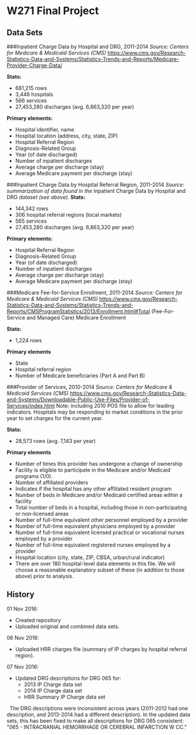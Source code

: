 # W271 Final Project


## Data Sets


###Inpatient Charge Data by Hospital and DRG, 2011-2014
_Source: Centers for Medicare & Medicaid Services (CMS)_
https://www.cms.gov/Research-Statistics-Data-and-Systems/Statistics-Trends-and-Reports/Medicare-Provider-Charge-Data/

__Stats:__
* 681,215 rows
* 3,446 hospitals
* 566 services
* 27,453,280 discharges (avg. 6,863,320 per year)

__Primary elements:__
* Hospital identifier, name
* Hospital location (address, city, state, ZIP)
* Hospital Referral Region
* Diagnosis-Related Group
* Year (of date discharged)
* Number of inpatient discharges
* Average charge per discharge (stay)
* Average Medicare payment per discharge (stay)


###Inpatient Charge Data by Hospital Referral Region, 2011-2014
_Source: summarization of data found in the_ Inpatient Charge Data by Hospital and DRG _dataset (see above)._
__Stats:__
* 144,342 rows
* 306 hospital referral regions (local markets)
* 565 services
* 27,453,280 discharges (avg. 6,863,320 per year)

__Primary elements:__
* Hospital Referral Region
* Diagnosis-Related Group
* Year (of date discharged)
* Number of inpatient discharges
* Average charge per discharge (stay)
* Average Medicare payment per discharge (stay)


###Medicare Fee-for-Service Enrollment, 2011-2014
_Source: Centers for Medicare & Medicaid Services (CMS)_
https://www.cms.gov/Research-Statistics-Data-and-Systems/Statistics-Trends-and-Reports/CMSProgramStatistics/2013/Enrollment.html#Total (Fee-For-Service and Managed Care) Medicare Enrollment

__Stats:__
* 1,224 rows

__Primary elements__
* State
* Hospital referral region
* Number of Medicare beneficiaries (Part A and Part B)


###Provider of Services, 2010-2014
_Source: Centers for Medicare & Medicaid Services (CMS)_
https://www.cms.gov/Research-Statistics-Data-and-Systems/Downloadable-Public-Use-Files/Provider-of-Services/index.html
Note: including 2010 POS file to allow for leading indicators. Hospitals may be responding to market conditions in the prior year to set charges for the current year.

__Stats:__
* 28,573 rows (avg. 7,143 per year)

__Primary elements__
* Number of times this provider has undergone a change of ownership
* Facility is eligible to participate in the Medicare and/or Medicaid programs (1/0).
* Number of affiliated providers
* Indicates if the hospital has any other affiliated resident program
* Number of beds in Medicare and/or Medicaid certified areas within a facility
* Total number of beds in a hospital, including those in non-participating or non-licensed areas
* Number of full-time equivalent other personnel employed by a provider
* Number of full-time equivalent physicians employed by a provider
* Number of full-time equivalent licensed practical or vocational nurses employed by a provider
* Number of full-time equivalent registered nurses employed by a provider
* Hospital location (city, state, ZIP, CBSA, urban/rural indicator)
* There are over 180 hospital-level data elements in this file. We will choose a reasonable explanatory subset of these (in addition to those above) prior to analysis.


## History
01 Nov 2016: 

* Created repository
* Uploaded original and combined data sets.

06 Nov 2016:

* Uploaded HRR charges file (summary of IP charges by hospital referral region).

07 Nov 2016:

* Updated DRG descriptions for DRG 065 for:
    - 2013 IP Charge data set
    - 2014 IP Charge data set
    - HRR Summary IP Charge data set  
    
&nbsp;&nbsp;The DRG descriptions were inconsistent across years (2011-2012 had one description, and 2013-2014 had a different description).  In the updated data sets, this has been fixed to make all descriptions for DRG 065 consistent: "065 - INTRACRANIAL HEMORRHAGE OR CEREBRAL INFARCTION W CC."
